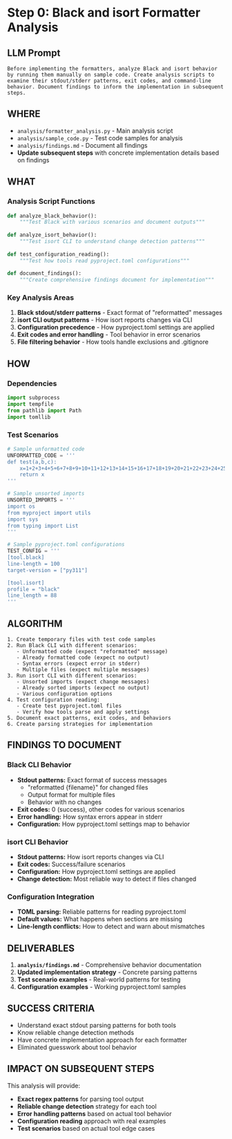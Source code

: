 # Step 0: Black and isort Formatter Analysis

## LLM Prompt
```
Before implementing the formatters, analyze Black and isort behavior by running them manually on sample code. Create analysis scripts to examine their stdout/stderr patterns, exit codes, and command-line behavior. Document findings to inform the implementation in subsequent steps.
```

## WHERE
- `analysis/formatter_analysis.py` - Main analysis script  
- `analysis/sample_code.py` - Test code samples for analysis
- `analysis/findings.md` - Document all findings
- **Update subsequent steps** with concrete implementation details based on findings

## WHAT
### Analysis Script Functions
```python
def analyze_black_behavior():
    """Test Black with various scenarios and document outputs"""
    
def analyze_isort_behavior():
    """Test isort CLI to understand change detection patterns"""
    
def test_configuration_reading():
    """Test how tools read pyproject.toml configurations"""
    
def document_findings():
    """Create comprehensive findings document for implementation"""
```

### Key Analysis Areas
1. **Black stdout/stderr patterns** - Exact format of "reformatted" messages
2. **isort CLI output patterns** - How isort reports changes via CLI
3. **Configuration precedence** - How pyproject.toml settings are applied
4. **Exit codes and error handling** - Tool behavior in error scenarios
5. **File filtering behavior** - How tools handle exclusions and .gitignore

## HOW
### Dependencies
```python
import subprocess
import tempfile
from pathlib import Path
import tomllib
```

### Test Scenarios
```python
# Sample unformatted code
UNFORMATTED_CODE = '''
def test(a,b,c):
    x=1+2+3+4+5+6+7+8+9+10+11+12+13+14+15+16+17+18+19+20+21+22+23+24+25
    return x
'''

# Sample unsorted imports  
UNSORTED_IMPORTS = '''
import os
from myproject import utils
import sys
from typing import List
'''

# Sample pyproject.toml configurations
TEST_CONFIG = '''
[tool.black]
line-length = 100
target-version = ["py311"]

[tool.isort]
profile = "black"
line_length = 88
'''
```

## ALGORITHM
```
1. Create temporary files with test code samples
2. Run Black CLI with different scenarios:
   - Unformatted code (expect "reformatted" message)
   - Already formatted code (expect no output) 
   - Syntax errors (expect error in stderr)
   - Multiple files (expect multiple messages)
3. Run isort CLI with different scenarios:
   - Unsorted imports (expect change messages)
   - Already sorted imports (expect no output)
   - Various configuration options
4. Test configuration reading:
   - Create test pyproject.toml files
   - Verify how tools parse and apply settings
5. Document exact patterns, exit codes, and behaviors
6. Create parsing strategies for implementation
```

## FINDINGS TO DOCUMENT

### Black CLI Behavior
- **Stdout patterns:** Exact format of success messages
  - "reformatted {filename}" for changed files
  - Output format for multiple files
  - Behavior with no changes
- **Exit codes:** 0 (success), other codes for various scenarios
- **Error handling:** How syntax errors appear in stderr
- **Configuration:** How pyproject.toml settings map to behavior

### isort CLI Behavior  
- **Stdout patterns:** How isort reports changes via CLI
- **Exit codes:** Success/failure scenarios
- **Configuration:** How pyproject.toml settings are applied
- **Change detection:** Most reliable way to detect if files changed

### Configuration Integration
- **TOML parsing:** Reliable patterns for reading pyproject.toml
- **Default values:** What happens when sections are missing
- **Line-length conflicts:** How to detect and warn about mismatches

## DELIVERABLES
1. **`analysis/findings.md`** - Comprehensive behavior documentation
2. **Updated implementation strategy** - Concrete parsing patterns
3. **Test scenario examples** - Real-world patterns for testing
4. **Configuration examples** - Working pyproject.toml samples

## SUCCESS CRITERIA
- Understand exact stdout parsing patterns for both tools
- Know reliable change detection methods
- Have concrete implementation approach for each formatter
- Eliminated guesswork about tool behavior

## IMPACT ON SUBSEQUENT STEPS
This analysis will provide:
- **Exact regex patterns** for parsing tool output
- **Reliable change detection** strategy for each tool
- **Error handling patterns** based on actual tool behavior
- **Configuration reading** approach with real examples
- **Test scenarios** based on actual tool edge cases
